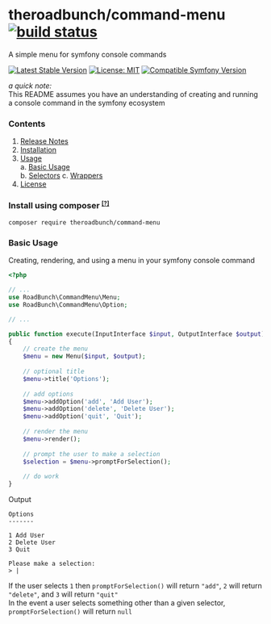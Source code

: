 
# theroadbunch/command-menu [![build status](https://scrutinizer-ci.com/g/The-Road-Bunch/command-menu/badges/build.png?b=master)](https://scrutinizer-ci.com/g/The-Road-Bunch/command-menu/)
A simple menu for symfony console commands  
  
[![Latest Stable Version](https://img.shields.io/packagist/v/theroadbunch/command-menu.svg)](https://packagist.org/packages/theroadbunch/command-menu)
[![License: MIT](https://img.shields.io/badge/License-MIT-yellow.svg)](https://opensource.org/licenses/MIT)
[![Compatible Symfony Version](https://img.shields.io/badge/symfony%2Fconsole-v2.7-ff0000.svg)](https://symfony.com/doc/2.7/components/console.html)
  
_a quick note:_   
This README assumes you have an understanding of creating and running a console command in the symfony ecosystem

### Contents
1. [Release Notes](doc/release.md)
2. [Installation](#installation)
3. [Usage](#usage)  
    a. [Basic Usage](#basic-usage)    
    b. [Selectors](doc/Selectors.md) 
    c. [Wrappers](doc/Selectors.md#using-wrappers-for-selectors) 
4. [License](LICENSE)

### <a name="installation">Install using composer</a> <sup><small>[[?]](https://getcomposer.org)</a></small></sup>

`composer require theroadbunch/command-menu`

<a name="usage"></a>
### <a name="basic-usage">Basic Usage</a>
Creating, rendering, and using a menu in your symfony console command
```php
<?php

// ...
use RoadBunch\CommandMenu\Menu;
use RoadBunch\CommandMenu\Option;

// ...

public function execute(InputInterface $input, OutputInterface $output)
{      
    // create the menu
    $menu = new Menu($input, $output);
    
    // optional title
    $menu->title('Options');
    
    // add options
    $menu->addOption('add', 'Add User');
    $menu->addOption('delete', 'Delete User');
    $menu->addOption('quit', 'Quit');
    
    // render the menu
    $menu->render();
        
    // prompt the user to make a selection
    $selection = $menu->promptForSelection();
    
    // do work
}
```
Output
```
Options
-------

1 Add User
2 Delete User
3 Quit

Please make a selection:
> |
```
If the user selects `1` then `promptForSelection()` will return `"add"`, `2` will return `"delete"`, and 
`3` will return `"quit"`  
In the event a user selects something other than a given selector, `promptForSelection()` will return `null`
